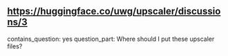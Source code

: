 ## https://huggingface.co/uwg/upscaler/discussions/3

contains_question: yes
question_part: Where should I put these upscaler files?